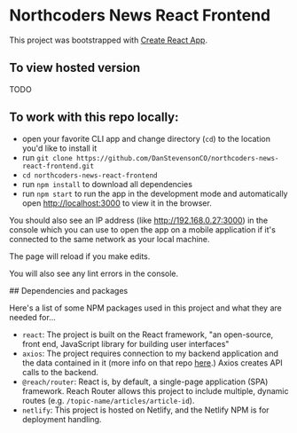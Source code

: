 # Northcoders News React Frontend

This project was bootstrapped with [Create React App](https://github.com/facebook/create-react-app).

## To view hosted version

TODO

## To work with this repo locally:

- open your favorite CLI app and change directory (`cd`) to the location you'd like to install it
- run `git clone https://github.com/DanStevensonCO/northcoders-news-react-frontend.git`
- `cd northcoders-news-react-frontend`
- run `npm install` to download all dependencies
- run `npm start` to run the app in the development mode and automatically open [http://localhost:3000](http://localhost:3000) to view it in the browser.

You should also see an IP address (like http://192.168.0.27:3000) in the console which you can use to open the app on a mobile application if it's connected to the same network as your local machine.

The page will reload if you make edits.

You will also see any lint errors in the console.

## Dependencies and packages

Here's a list of some NPM packages used in this project and what they are needed for...

- `react`: The project is built on the React framework, "an open-source, front end, JavaScript library for building user interfaces"
- `axios`: The project requires connection to my backend application and the data contained in it (more info on that repo [here](https://github.com/DanStevensonCO/be-nc-news).) Axios creates API calls to the backend.
- `@reach/router`: React is, by default, a single-page application (SPA) framework. Reach Router allows this project to include multiple, dynamic routes (e.g. `/topic-name/articles/article-id`).
- `netlify`: This project is hosted on Netlify, and the Netlify NPM is for deployment handling.
